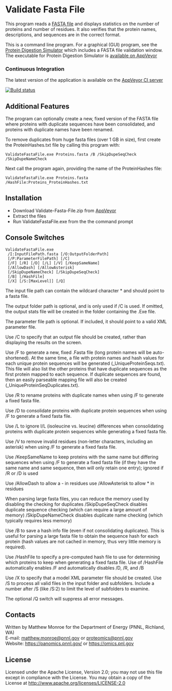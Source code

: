 
# Validate Fasta File

This program reads a [FASTA file](https://en.wikipedia.org/wiki/FASTA_format) 
and displays statistics on the number of proteins and number of residues.
It also verifies that the protein names, descriptions, and sequences are in the correct format.

This is a command line program.  For a graphical (GUI) program, see the
[Protein Digestion Simulator](https://github.com/PNNL-Comp-Mass-Spec/Protein-Digestion-Simulator)
which includes a FASTA file validation window.  The executable for 
Protein Digestion Simulator is
[available on AppVeyor](https://ci.appveyor.com/project/PNNLCompMassSpec/protein-digestion-simulator/build/artifacts)

### Continuous Integration

The latest version of the application is available on the [AppVeyor CI server](https://ci.appveyor.com/project/PNNLCompMassSpec/validate-fasta-file/build/artifacts)

[![Build status](https://ci.appveyor.com/api/projects/status/placeholder?svg=true)](https://ci.appveyor.com/project/PNNLCompMassSpec/validate-fasta-file)

## Additional Features

The program can optionally create a new, fixed version of the FASTA file
where proteins with duplicate sequences have been consolidated, and
proteins with duplicate names have been renamed.

To remove duplicates from huge fasta files (over 1 GB in size), first 
create the ProteinHashes.txt file by calling this program with:
```
ValidateFastaFile.exe Proteins.fasta /B /SkipDupeSeqCheck /SkipDupeNameCheck
```

Next call the program again, providing the name of the ProteinHashes file:
```
ValidateFastaFile.exe Proteins.fasta /HashFile:Proteins_ProteinHashes.txt
```

## Installation

* Download Validate-Fasta-File.zip from [AppVeyor](https://ci.appveyor.com/project/PNNLCompMassSpec/validate-fasta-file/build/build/artifacts)
* Extract the files
* Run ValidateFastaFile.exe from the the command prompt

## Console Switches

```
ValidateFastaFile.exe
 /I:InputFilePath.fasta [/O:OutputFolderPath]
 [/P:ParameterFilePath] [/C]
 [/F] [/R] [/D] [/L] [/V] [/KeepSameName]
 [/AllowDash] [/AllowAsterisk]
 [/SkipDupeNameCheck] [/SkipDupeSeqCheck]
 [/B] [/HashFile]
 [/X] [/S:[MaxLevel]] [/Q]
```

The input file path can contain the wildcard character * and should point 
to a fasta file.

The output folder path is optional, and is only used if /C is used.
If omitted, the output stats file will be created in the folder 
containing the .Exe file.

The parameter file path is optional.  If included, it should point to a 
valid XML parameter file.

Use /C to specify that an output file should be created, rather than 
displaying the results on the screen.

Use /F to generate a new, fixed .Fasta file (long protein names will be auto-shortened).
At the same time, a file with protein names and hash values
for each unique protein sequences will be generated (_UniqueProteinSeqs.txt). 
This file will also list the other proteins that have duplicate sequences as the first protein mapped to each sequence.
If duplicate sequences are found, then an easily parseable mapping file will
also be created (_UniqueProteinSeqDuplicates.txt).

Use /R to rename proteins with duplicate names when using /F to generate a 
fixed fasta file.

Use /D to consolidate proteins with duplicate protein sequences when using 
/F to generate a fixed fasta file.

Use /L to ignore I/L (isoleucine vs. leucine) differences when consolidating 
proteins with duplicate protein sequences while generating a fixed fasta file.

Use /V to remove invalid residues (non-letter characters, including an 
asterisk) when using /F to generate a fixed fasta file.

Use /KeepSameName to keep proteins with the same name but differing sequences 
when using /F to generate a fixed fasta file (if they have the same name and 
same sequence, then will only retain one entry); ignored if /R or /D is used

Use /AllowDash to allow a - in residues
use /AllowAsterisk to allow * in residues

When parsing large fasta files, you can reduce the memory used by disabling 
the checking for duplicates
 /SkipDupeSeqCheck disables duplicate sequence checking (which can 
  require a large amount of memory)
 /SkipDupeNameCheck disables duplicate name checking (which typically 
  requires less memory)

Use /B to save a hash info file (even if not consolidating duplicates).
This is useful for parsing a large fasta file to obtain the sequence hash 
for each protein (hash values are not cached in memory, thus very little
memory is required).

Use /HashFile to specify a pre-computed hash file to use for determining 
which proteins to keep when generating a fixed fasta file. Use of 
/HashFile automatically enables /F and automatically disables /D, /R, and /B

Use /X to specify that a model XML parameter file should be created.
Use /S to process all valid files in the input folder and subfolders. 
Include a number after /S (like /S:2) to limit the level of subfolders 
to examine.

The optional /Q switch will suppress all error messages.

## Contacts

Written by Matthew Monroe for the Department of Energy (PNNL, Richland, WA) \
E-mail: matthew.monroe@pnnl.gov or proteomics@pnnl.gov\
Website: https://panomics.pnnl.gov/ or https://omics.pnl.gov

## License

Licensed under the Apache License, Version 2.0; you may not use this file except 
in compliance with the License.  You may obtain a copy of the License at 
http://www.apache.org/licenses/LICENSE-2.0

